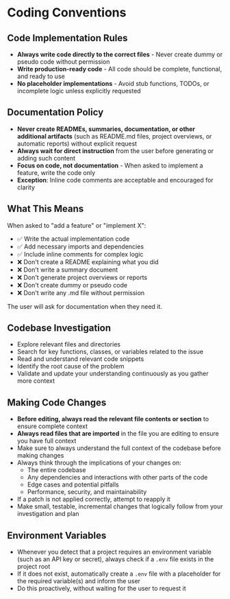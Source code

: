 # Coding Conventions

## Code Implementation Rules

- **Always write code directly to the correct files** - Never create dummy or pseudo code without permission
- **Write production-ready code** - All code should be complete, functional, and ready to use
- **No placeholder implementations** - Avoid stub functions, TODOs, or incomplete logic unless explicitly requested

## Documentation Policy

- **Never create READMEs, summaries, documentation, or other additional artifacts** (such as README.md files, project overviews, or automatic reports) without explicit request
- **Always wait for direct instruction** from the user before generating or adding such content
- **Focus on code, not documentation** - When asked to implement a feature, write the code only
- **Exception**: Inline code comments are acceptable and encouraged for clarity

## What This Means

When asked to "add a feature" or "implement X":
- ✅ Write the actual implementation code
- ✅ Add necessary imports and dependencies
- ✅ Include inline comments for complex logic
- ❌ Don't create a README explaining what you did
- ❌ Don't write a summary document
- ❌ Don't generate project overviews or reports
- ❌ Don't create dummy or pseudo code
- ❌ Don't write any .md file without permission

The user will ask for documentation when they need it.

## Codebase Investigation

- Explore relevant files and directories
- Search for key functions, classes, or variables related to the issue
- Read and understand relevant code snippets
- Identify the root cause of the problem
- Validate and update your understanding continuously as you gather more context

## Making Code Changes

- **Before editing, always read the relevant file contents or section** to ensure complete context
- **Always read files that are imported** in the file you are editing to ensure you have full context
- Make sure to always understand the full context of the codebase before making changes
- Always think through the implications of your changes on:
  - The entire codebase
  - Any dependencies and interactions with other parts of the code
  - Edge cases and potential pitfalls
  - Performance, security, and maintainability
- If a patch is not applied correctly, attempt to reapply it
- Make small, testable, incremental changes that logically follow from your investigation and plan

## Environment Variables

- Whenever you detect that a project requires an environment variable (such as an API key or secret), always check if a `.env` file exists in the project root
- If it does not exist, automatically create a `.env` file with a placeholder for the required variable(s) and inform the user
- Do this proactively, without waiting for the user to request it
